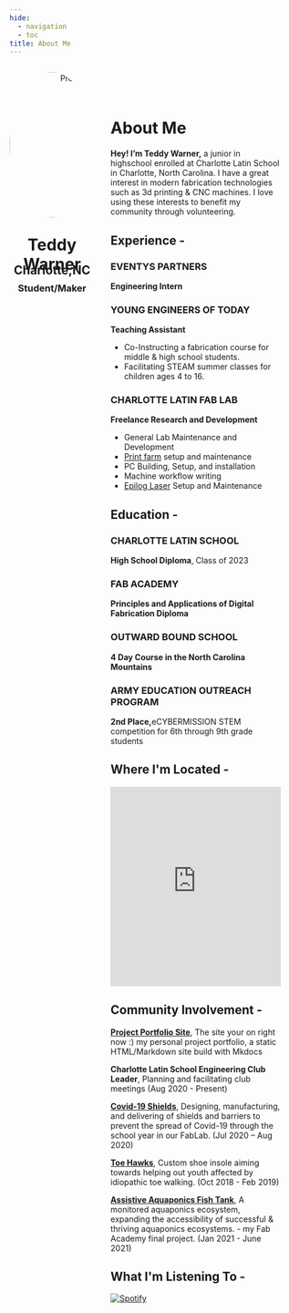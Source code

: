 ```yaml
---
hide:
  - navigation
  - toc
title: About Me
---
```


<script src="https://kit.fontawesome.com/79ff35ecec.js" crossorigin="anonymous"></script>

<style>

.stuff {
  min-height: 100vh;
  width: 100%;
}

.stuff__container {
  display: flex;
  flex-direction: column;
  justify-content: space-between;
  padding: 2em;
  overflow-y: auto;
}

.stuff__content {
  padding: 2em 0;
}

.stuff__header {
  overflow: hidden;
}

.sidebar {
  position: absolute;
  top: 0;
  left: 0;
  height: 100%;
  width: 100%;
}

.sidebar h1 {
}

.sidebar h2 {
  margin-top: -38px;
  margin-bottom: -14px;
}

.sidebar h3 {

}

.profilepic {
  margin-bottom: -8px;
  width: 255px;
  height: 255px;
  border-radius: 50%;
}

.socials {
  margin-top: -25px;
}

.ln {
  padding-left: 0.3em;
  padding-right: 0.3em;
}

.fa-linkedin:hover {
    color: #0e76a8;
}

.git {
  padding-left: 0.3em;
  padding-right: 0.3em;
}

.fa-github:hover {
    color: #404040;
}

.insta {
  padding-left: 0.3em;
  padding-right: 0.3em;
}

.fa-instagram:hover {
    color: #e95cff;
}

.twitter {
  padding-left: 0.3em;
  padding-right: 0.3em;
}

.fa-twitter:hover {
    color: #00acee;
}

.discord {
  padding-left: 0.3em;
  padding-right: 0.3em;
}

.fa-discord:hover {
    color: #5865F2;
}

.spotify {
  padding-left: 0.3em;
  padding-right: 0.3em;
}

.fa-spotify:hover {
    color: #1DB954;
}

.email {
  padding-left: 0.3em;
  padding-right: 0.3em;
}

.fa-paper-plane:hover {
    color: #5466ce;
}

.resumeprint {

}

@media (min-width: 55em) {
  .stuff {
    display: flex;
    height: 100%;
    min-height: 40em;
  }
}
.stuff > *:first-child {
  position: relative;
  height: 26em;
}
@media (min-width: 30em) {
  .stuff > *:first-child {
    height: 26em;
  }
}
@media (min-width: 55em) {
  .stuff > *:first-child {
    flex-basis: 50%;
    max-width: 50%;
    height: auto;
  }
}
@media (min-width: 35em) {
  .stuff > *:last-child {
    flex-basis: 100%;
    max-width: 100%;
  }
}
@media (min-width: 76.5em) {
  .stuff > *:last-child {
    flex-basis: 85%;
    max-width: 85%;
  }
}

</style>

<div class="stuff">
  <div>
    <div class="sidebar">
     <center>
     <p><img src="https://teddywarner.org/images/About/avatar-photo.jpg" alt="Profile Picture" class="profilepic"></p>
      <h1>Teddy Warner</h1>
      <h2>Charlotte,NC</h2>
      <h3>Student/Maker<h3>
      <div class="socials">
       <a href="https://www.linkedin.com/in/teddy-warner-880974200/" class="ln" style=" color: inherit;" title="Linked In - Teddy Warner"><i class="fab fa-linkedin"></i></a>
       <a href="https://github.com/Twarner491" class="git" style=" color: inherit;" title="Github - Twarner491"><i class="fab fa-github"></i></a>
       <a href="https://www.instagram.com/teddywarner" class="insta" style=" color: inherit;" title="Instagram - @teddywarner"><i class="fa fa-instagram"></i></a>
       <a href="https://twitter.com/WarnerTeddy" class="twitter" style=" color: inherit;" title="Twitter - @WarnerTeddy"><i class="fa fa-twitter"></i></a>
       <a href="https://discordapp.com/users/534164566649733120/" class="ln" style=" color: inherit;" title="Discord - Twarner#2592"><i class="fab fa-discord"></i></a>
       <a href="https://open.spotify.com/user/mskz5e4dyzv4cb4kkn73iipq0?si=58a503e3c7a54eeb" class="spotify" style=" color: inherit;" title="Spotify - Teddy Warner"><i class="fab fa-spotify"></i></a>
       <a href="mailto:<Twarner491@gmail.com>" class="email" style=" color: inherit;" title="Email - Twarner491@gmail.com"><i class="fas fa-paper-plane"></i></a>
      </div>
     </center>
    </div>
  </div>
  <div class="stuff__container">
    <div class="stuff__content">
     <h1>About Me</h1> 
      <p><strong>Hey! I’m Teddy Warner,</strong> a junior in highschool enrolled at Charlotte Latin School in Charlotte, North Carolina. I have a great interest in modern fabrication technologies such as 3d printing & CNC machines. I love using these interests to benefit my community through volunteering. </p>
     <h2><i class="fas fa-briefcase"></i> Experience -</h2>
     <h3>EVENTYS PARTNERS</h3>
      <p>
        <strong>Engineering Intern</strong>
      </p> 
     <h3>YOUNG ENGINEERS OF TODAY</h3>   
      <p>
       <strong>Teaching Assistant</strong>
      </p>
      <ul>
        <li>Co-Instructing a fabrication course for middle & high school students.
        <li>Facilitating STEAM summer classes for children ages 4 to 16.
        </li>
      </ul>
     <h3>CHARLOTTE LATIN FAB LAB</h3>
      <p>
       <strong>Freelance Research and Development</strong>
      </p>
      <ul>
      <li>General Lab Maintenance and Development
      <li><a href="https://teddywarner.org/images/Octoprint/laboctoprint.jpg">Print farm</a> setup and maintenance
      <li>PC Building, Setup, and installation
      <li>Machine workflow writing
      <li><a href="https://teddywarner.org/Machine-Profiles/FusionPro48/">Epilog Laser</a> Setup and Maintenance
      </li>
      </ul>
     <h2><i class="fas fa-graduation-cap"></i> Education -</h2>
     <h3>CHARLOTTE LATIN SCHOOL</h3>
      <p>
        <strong>High School Diploma</strong>, Class of 2023
      </p>
     <h3>FAB ACADEMY</h3>  
      <p>
        <strong>Principles and Applications of Digital Fabrication Diploma</strong>
      </p>
     <h3>OUTWARD BOUND SCHOOL</h3>
      <p>
        <strong>4 Day Course in the North Carolina Mountains</strong>
      </p>
     <h3>ARMY EDUCATION OUTREACH PROGRAM</h3>
      <p>
        <strong>2nd Place,</strong>eCYBERMISSION STEM competition for 6th through 9th grade students
      </p>
     <h2><i class="fas fa-map-marker-alt"></i> Where I'm Located -</h2>
      <center>
        <iframe width="100%" height="350" style="border:0" loading="lazy" allowfullscreen src="https://www.google.com/maps/embed/v1/place?q=place_id:ChIJgRo4_MQfVIgRZNFDv-ZQRog&key=AIzaSyAvEiiuu4x7x8z9fQz31hkuRNY1yCJzRq0"></iframe> 
      </center>
     <h2><i class="fas fa-city"></i> Community Involvement -</h2>
      <p>
        <strong><a href="https://teddywarner.org/Projects/ProjectPortfolioSite/">Project Portfolio Site</a></strong>, The site your on right now :) my personal project portfolio, a static HTML/Markdown site build with Mkdocs
      </p>
      <p>
        <strong>Charlotte Latin School Engineering Club Leader</strong>, Planning and facilitating club meetings (Aug 2020 - Present)
      </p>
      <p>
        <strong><a href="https://www.instagram.com/p/COdXD7fJ5Zl/?">Covid-19 Shields</a></strong>,  Designing, manufacturing, and delivering of shields and barriers to prevent the spread of Covid-19 through the school year in our FabLab. (Jul 2020 – Aug 2020)
      </p>
      <p>
        <strong><a href="https://sites.google.com/charlottelatin.net/toe-hawking/home">Toe Hawks</a></strong>, Custom shoe insole aiming towards helping out youth affected by idiopathic toe walking. (Oct 2018 - Feb 2019)
      </p>
      <p>
        <strong><a href="https://fabacademy.org/2021/labs/charlotte/students/theodore-warner/Final%20Project/final-project/">Assistive Aquaponics Fish Tank</a></strong>,  A monitored aquaponics ecosystem, expanding the accessibility of successful & thriving aquaponics ecosystems. - my Fab Academy final project. (Jan 2021 - June 2021)
      </p>
      <p>
     <h2><i class="fas fa-headphones-alt"></i> What I'm Listening To -</h2>
      <p>
       <a href="https://open.spotify.com/user/mskz5e4dyzv4cb4kkn73iipq0?si=5eba25ddc4f74313">
        <img src="https://novatorem-oqoqm52ci-twarner491.vercel.app/api/spotify" alt="Spotify">
       </a>
    </div>
  </div>
</div>